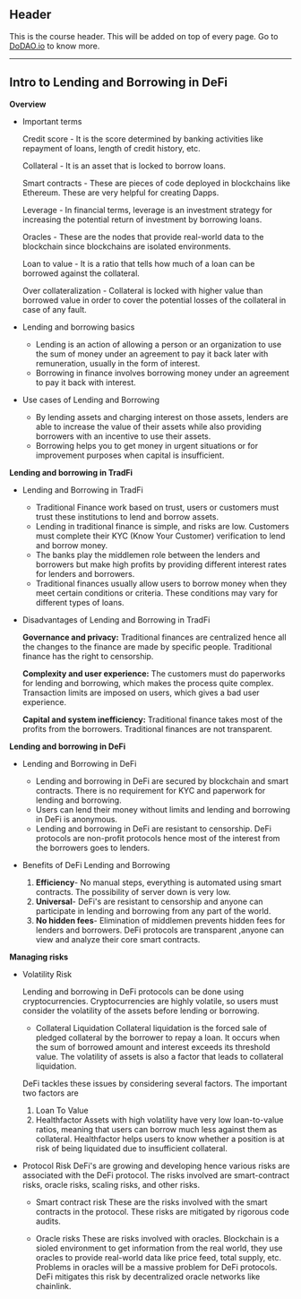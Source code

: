 ## Header
This is the course header. This will be added on top of every page. Go to [DoDAO.io](https://www.dodao.io) to know more.

 ---
 
 ## Intro to Lending and Borrowing in DeFi
 
 **Overview**        
- Important terms

  Credit score - It is the score determined by banking activities like repayment of loans, length of credit history, etc.

  Collateral - It is an asset that is locked to borrow loans.

  Smart contracts - These are pieces of code deployed in blockchains like Ethereum. These are very helpful for creating Dapps.

  Leverage - In financial terms, leverage is an investment strategy for increasing the potential return of investment by borrowing loans. 

  Oracles - These are the nodes that provide real-world data to the blockchain since blockchains are isolated environments.

  Loan to value - It is a ratio that tells how much of a loan can be borrowed against the collateral.

  Over collateralization - Collateral is locked with higher value than borrowed value in order to cover the potential losses of the collateral in case of any fault.

- Lending and borrowing basics
  * Lending is an action of allowing a person or an organization to use the sum of money under an agreement to pay it back later with remuneration, usually in the form of interest. 
  * Borrowing in finance involves borrowing money under an agreement to pay it back with interest. 

- Use cases of Lending and Borrowing 

  * By lending assets and charging interest on those assets, lenders are able to increase the value of their assets while also providing borrowers with an incentive to use their assets. 
  * Borrowing helps you to get money in urgent situations or for improvement purposes when capital is insufficient.
 
 **Lending and borrowing in TradFi**        
- Lending and Borrowing in TradFi 

  * Traditional Finance work based on trust, users or customers must trust these institutions to lend and borrow assets. 
  * Lending in traditional finance is simple, and risks are low. Customers must complete their KYC (Know Your Customer) verification to lend and borrow money. 
  * The banks play the middlemen role between the lenders and borrowers but make high profits by providing different interest rates for lenders and borrowers. 
  * Traditional finances usually allow users to borrow money when they meet certain conditions or criteria. These conditions may vary for different types of loans.

- Disadvantages of Lending and Borrowing in TradFi 

  **Governance and privacy:** Traditional finances are centralized hence all the changes to the finance are made by specific people. Traditional finance has the right to censorship.

  **Complexity and user experience:** The customers must do paperworks for lending and borrowing, which makes the process quite complex. Transaction limits are imposed on users, which gives a bad user experience. 

  **Capital and system inefficiency:** Traditional finance takes most of the profits from the borrowers. Traditional finances are not transparent.
 
 **Lending and borrowing in DeFi**        
- Lending and Borrowing in DeFi 
  * Lending and borrowing in DeFi are secured by blockchain and smart contracts. There is no requirement for KYC and paperwork for lending and borrowing. 
  * Users can lend their money without limits and  lending and borrowing in DeFi is anonymous. 
  * Lending and borrowing in DeFi are resistant to censorship. DeFi protocols are non-profit protocols hence most of the interest from the borrowers goes to lenders. 

- Benefits of DeFi Lending and Borrowing
  1. **Efficiency**-  No manual steps, everything is automated using smart contracts. The possibility of server down is very low. 
  2. **Universal**- DeFi's are resistant to censorship and anyone can participate in lending and borrowing from any part of the world.
  3. **No hidden fees**- Elimination of middlemen prevents hidden fees for lenders and borrowers. DeFi protocols are transparent ,anyone can view and analyze their core smart contracts. 
                         
 
 **Managing risks**        
- Volatility Risk 
  
  Lending and borrowing in DeFi protocols can be done using cryptocurrencies. Cryptocurrencies are highly volatile, 
  so users must consider the volatility of the assets before lending or borrowing. 
  
  * Collateral Liquidation
    Collateral liquidation is the forced sale of pledged collateral by the borrower to repay a loan. It occurs when the sum of borrowed amount and interest exceeds its threshold value. 
    The volatility of assets is also a factor that leads to collateral liquidation.
  
  DeFi tackles these issues by considering several factors. The important two factors are
  1. Loan To Value
  2. Healthfactor
  Assets with high volatility have very low loan-to-value ratios, meaning that users can borrow much less against them as collateral. Healthfactor helps users to know whether a position is 
  at risk of being liquidated due to insufficient collateral. 

- Protocol Risk 
  DeFi's are growing and developing hence various risks are associated with the DeFi protocol. The risks involved are smart-contract risks, oracle risks, scaling risks, and other risks.
  
  * Smart contract risk
    These are the risks involved with the smart contracts in the protocol. These risks are mitigated by rigorous code audits.
  
  * Oracle risks
    These are risks involved with oracles. Blockchain is a sioled environment to get information from the real world, they use oracles to provide real-world data like price feed, total supply, etc. 
    Problems in oracles will be a massive problem for DeFi protocols. DeFi mitigates this risk by decentralized oracle networks like chainlink.
       
       
 
 
